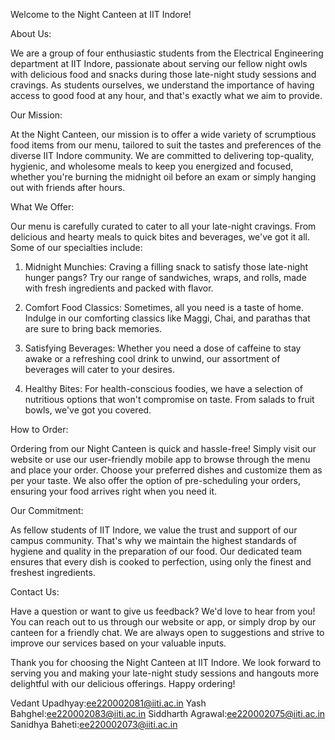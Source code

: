 Welcome to the Night Canteen at IIT Indore!

About Us:

We are a group of four enthusiastic students from the Electrical Engineering department at IIT Indore, passionate about serving our fellow night owls with delicious food and snacks during those late-night study sessions and cravings. As students ourselves, we understand the importance of having access to good food at any hour, and that's exactly what we aim to provide.

Our Mission:

At the Night Canteen, our mission is to offer a wide variety of scrumptious food items from our menu, tailored to suit the tastes and preferences of the diverse IIT Indore community. We are committed to delivering top-quality, hygienic, and wholesome meals to keep you energized and focused, whether you're burning the midnight oil before an exam or simply hanging out with friends after hours.

What We Offer:

Our menu is carefully curated to cater to all your late-night cravings. From delicious and hearty meals to quick bites and beverages, we've got it all. Some of our specialties include:

1. Midnight Munchies: Craving a filling snack to satisfy those late-night hunger pangs? Try our range of sandwiches, wraps, and rolls, made with fresh ingredients and packed with flavor.

2. Comfort Food Classics: Sometimes, all you need is a taste of home. Indulge in our comforting classics like Maggi, Chai, and parathas that are sure to bring back memories.

3. Satisfying Beverages: Whether you need a dose of caffeine to stay awake or a refreshing cool drink to unwind, our assortment of beverages will cater to your desires.

4. Healthy Bites: For health-conscious foodies, we have a selection of nutritious options that won't compromise on taste. From salads to fruit bowls, we've got you covered.

How to Order:

Ordering from our Night Canteen is quick and hassle-free! Simply visit our website or use our user-friendly mobile app to browse through the menu and place your order. Choose your preferred dishes and customize them as per your taste. We also offer the option of pre-scheduling your orders, ensuring your food arrives right when you need it.

Our Commitment:

As fellow students of IIT Indore, we value the trust and support of our campus community. That's why we maintain the highest standards of hygiene and quality in the preparation of our food. Our dedicated team ensures that every dish is cooked to perfection, using only the finest and freshest ingredients.

Contact Us:

Have a question or want to give us feedback? We'd love to hear from you! You can reach out to us through our website or app, or simply drop by our canteen for a friendly chat. We are always open to suggestions and strive to improve our services based on your valuable inputs.

Thank you for choosing the Night Canteen at IIT Indore. We look forward to serving you and making your late-night study sessions and hangouts more delightful with our delicious offerings. Happy ordering!

Vedant Upadhyay:ee220002081@iiti.ac.in
Yash Bahghel:ee220002083@iiti.ac.in
Siddharth Agrawal:ee220002075@iiti.ac.in
Sanidhya Baheti:ee220002073@iiti.ac.in
